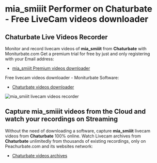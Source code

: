 # mia_smiiit Performer on Chaturbate - Free LiveCam videos downloader

## Chaturbate Live Videos Recorder

Monitor and record livecam videos of **mia_smiiit** from **Chaturbate** with Moniturbate.com
Get a premium trial for free by just and only registering with your Email address:
* [mia_smiiit Premium videos downloader](https://moniturbate.com/request-demo-licence-key.html)

Free livecam videos downloader - Moniturbate Software:
* [Chaturbate videos downloader](https://moniturbate.com/moniturbate-download-software.html)

![mia_smiiit livecam videos recorder](https://peachurnet.com/templates/moniturbate-software.png)


## Capture mia_smiiit videos from the Cloud and watch your recordings on Streaming

Without the need of downloading a software, capture **mia_smiiit** livecam videos from **Chaturbate** 100% online.
Watch Livecam archives from **Chaturbate** unlimitedly from thousands of existing recordings, only on Peachurbate.com and its websites network:
* [Chaturbate videos archives](https://peachurnet.com/)
